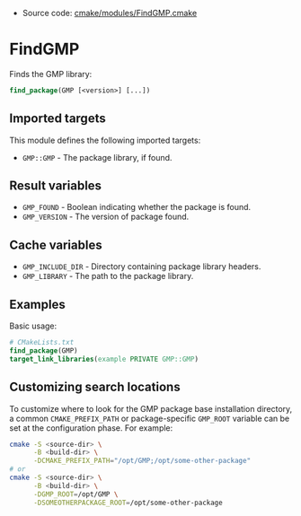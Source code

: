 <!-- This is auto-generated file. -->
* Source code: [cmake/modules/FindGMP.cmake](https://github.com/petk/php-build-system/blob/master/cmake/cmake/modules/FindGMP.cmake)

# FindGMP

Finds the GMP library:

```cmake
find_package(GMP [<version>] [...])
```

## Imported targets

This module defines the following imported targets:

* `GMP::GMP` - The package library, if found.

## Result variables

* `GMP_FOUND` - Boolean indicating whether the package is found.
* `GMP_VERSION` - The version of package found.

## Cache variables

* `GMP_INCLUDE_DIR` - Directory containing package library headers.
* `GMP_LIBRARY` - The path to the package library.

## Examples

Basic usage:

```cmake
# CMakeLists.txt
find_package(GMP)
target_link_libraries(example PRIVATE GMP::GMP)
```

## Customizing search locations

To customize where to look for the GMP package base
installation directory, a common `CMAKE_PREFIX_PATH` or
package-specific `GMP_ROOT` variable can be set at
the configuration phase. For example:

```sh
cmake -S <source-dir> \
      -B <build-dir> \
      -DCMAKE_PREFIX_PATH="/opt/GMP;/opt/some-other-package"
# or
cmake -S <source-dir> \
      -B <build-dir> \
      -DGMP_ROOT=/opt/GMP \
      -DSOMEOTHERPACKAGE_ROOT=/opt/some-other-package
```
